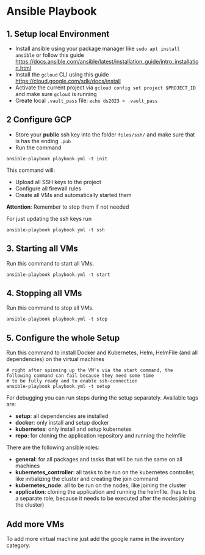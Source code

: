 # Ansible Playbook

## 1. Setup local Environment

- Install ansible using your package manager like `sudo apt install ansible` or follow this guide https://docs.ansible.com/ansible/latest/installation_guide/intro_installation.html
- Install the `gcloud` CLI using this guide https://cloud.google.com/sdk/docs/install
- Activate the current project via `gcloud config set project $PROJECT_ID` and make sure `gcloud` is running 
- Create local `.vault_pass` file: `echo ds2023 > .vault_pass`

## 2 Configure GCP
- Store your **public** ssh key into the folder `files/ssh/` and make sure that is has the ending `.pub`
- Run the command
```
ansible-playbook playbook.yml -t init
```
This command will:
- Upload all SSH keys to the project
- Configure all firewall rules
- Create all VMs and automatically started them

**Attention**: Remember to stop them if not needed

For just updating the ssh keys run
```
ansible-playbook playbook.yml -t ssh
```

## 3. Starting all VMs
Run this command to start all VMs.

```
ansible-playbook playbook.yml -t start
```

## 4. Stopping all VMs
Run this command to stop all VMs.

```
ansible-playbook playbook.yml -t stop
```

## 5. Configure the whole Setup
Run this command to install Docker and Kubernetes, Helm, HelmFile (and all dependencies) on the virtual machines

```
# right after spinning up the VM's via the start command, the following command can fail because they need some time 
# to be fully ready and to enable ssh-connection 
ansible-playbook playbook.yml -t setup
```

For debugging you can run steps during the setup separately. Available tags are:
- **setup**: all dependencies are installed
- **docker**: only install and setup docker
- **kubernetes**: only install and setup kubernetes
- **repo**: for cloning the application repository and running the helmfile

There are the following ansible roles:
- **general**: for all packages and tasks that will be run the same on all machines
- **kubernetes_controller**: all tasks to be run on the kubernetes controller, like initializing the cluster and creating the join command
- **kubernetes_node**: all to be run on the nodes, like joining the cluster
- **application**: cloning the application and running the helmfile. (has to be a separate role, because it needs to be executed after the nodes joining the cluster)


## Add more VMs
To add more virtual machine just add the google name in the inventory category.
